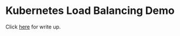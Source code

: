 # Kubernetes Load Balancing Demo

Click [here](https://mattrr78.github.io/passwordgen/index.html) for write up.
